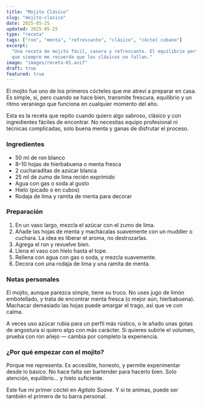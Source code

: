 ```yaml
---
title: "Mojito Clásico"
slug: "mojito-clasico"
date: 2025-05-25
updated: 2025-05-25
type: "receta"
tags: ["ron", "menta", "refrescante", "clásico", "cóctel cubano"]
excerpt:
  "Una receta de mojito fácil, casera y refrescante. El equilibrio perfecto entre acidez, dulzura y espuma. Esta es la receta
  que siempre me recuerda que los clásicos no fallan."
image: "images/receta-01.avif"
draft: true
featured: true
---
```


El mojito fue uno de los primeros cócteles que me atreví a preparar en casa. Es simple, sí, pero cuando se hace bien, transmite frescura, equilibrio y un ritmo veraniego que funciona en cualquier momento del año.

Esta es la receta que repito cuando quiero algo sabroso, clásico y con ingredientes fáciles de encontrar. No necesitas equipo profesional ni técnicas complicadas, solo buena menta y ganas de disfrutar el proceso.

### Ingredientes

- 50 ml de ron blanco
- 8–10 hojas de hierbabuena o menta fresca
- 2 cucharaditas de azúcar blanca
- 25 ml de zumo de lima recién exprimido
- Agua con gas o soda al gusto
- Hielo (picado o en cubos)
- Rodaja de lima y ramita de menta para decorar

### Preparación

1. En un vaso largo, mezcla el azúcar con el zumo de lima.
2. Añade las hojas de menta y machácalas suavemente con un muddler o cuchara. La idea es liberar el aroma, no destrozarlas.
3. Agrega el ron y revuelve bien.
4. Llena el vaso con hielo hasta el tope.
5. Rellena con agua con gas o soda, y mezcla suavemente.
6. Decora con una rodaja de lima y una ramita de menta.

### Notas personales

El mojito, aunque parezca simple, tiene su truco. No uses jugo de limón embotellado, y trata de encontrar menta fresca (o mejor aún, hierbabuena). Machacar demasiado las hojas puede amargar el trago, así que ve con calma.

A veces uso azúcar rubia para un perfil más rústico, o le añado unas gotas de angostura si quiero algo con más carácter. Si quieres subirle el volumen, prueba con ron añejo — cambia por completo la experiencia.

### ¿Por qué empezar con el mojito?

Porque me representa. Es accesible, honesto, y permite experimentar desde lo básico. No hace falta ser bartender para hacerlo bien. Solo atención, equilibrio… y hielo suficiente.

Este fue mi primer cóctel en _Agítalo Suave_. Y si te animas, puede ser también el primero de tu barra personal.
